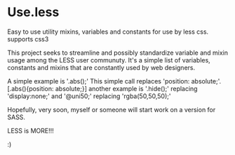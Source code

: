 Use.less
========

Easy to use utility mixins, variables and constants for use by less css. supports css3

This project seeks to streamline and possibly standardize variable and mixin usage among the LESS user communuty. 
It's a simple list of variables, constants and mixins that are constantly used by web designers. 

A simple example is '.abs();' This simple call replaces 'position: absolute;'. [.abs(){position: absolute;}]
another example is '.hide();' replacing 'display:none;' and '@uni50;' replacing 'rgba(50,50,50);'

Hopefully, very soon, myself or someone will start work on a version for SASS.

LESS is MORE!!!

:)

